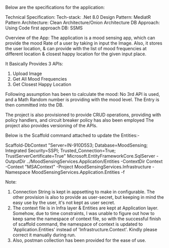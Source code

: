 Below are the specifications for the application:

Technical Specification:
Tech-stack: .Net 8.0
Design Pattern: MediatR Pattern
Architecture: Clean Architecture/Onion Architecture
DB Approach: Using Code first approach
DB: SSMS

Overview of the App:
The application is a mood sensing app, which can provide the mood Rate of a user by taking in input the Image.
Also, it stores the user location, & can provide with the list of mood frequencies at different location & closest happy location for the given input place.

It Basically Provides 3 APIs:
1. Upload Image
2. Get All Mood Frequencies
3. Get Closest Happy Location

Following assumption has been to calculate the mood:
No 3rd API is used, and a Math Random number is providing with the mood level.
The Entry is then committed into the DB.

The project is also provisioned to provide CRUD operations, providing with policy handlers, and circuit breaker policy has also been employed
The project also provides versioning of the APIs.

Below is the Scaffold command attached to update the Entities:-

Scaffold-DbContext "Server=IN-910D5S3; Database=MoodSensing; Integrated Security=SSPI; Trusted_Connection=True; TrustServerCertificate=True" Microsoft.EntityFrameworkCore.SqlServer -OutputDir ../MoodSensingServices.Application/Entities -ContextDir Context -Context "MSAContext" -Project MoodSensingServices.Infrastructure -Namespace MoodSensingServices.Application.Entities -f


Note:
1. Connection String is kept in appsetting to make in configurable. The other provision is also to provide as user-secret, but keeping in mind the easy use by the user, it's not kept as user secret.
2. The context file is in Infra layer & Entities are kept at Application layer. Somehow, due to time constraints, I was unable to figure out how to keep same the namespace of context file, so with the successful finish of scaffold command, the namespace of context is updated to 'Application.Entities' instead of 'Infrastructure.Context'. Kindly please correct it manually during run.
3. Also, postman collection has been provided for the ease of use.

